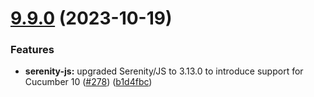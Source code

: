# [9.9.0](https://github.com/protractor-cucumber-framework/protractor-cucumber-framework/compare/v9.8.0...v9.9.0) (2023-10-19)


### Features

* **serenity-js:** upgraded Serenity/JS to 3.13.0 to introduce support for Cucumber 10 ([#278](https://github.com/protractor-cucumber-framework/protractor-cucumber-framework/issues/278)) ([b1d4fbc](https://github.com/protractor-cucumber-framework/protractor-cucumber-framework/commit/b1d4fbc47f70c697beab984b9681d2fa385be836))

